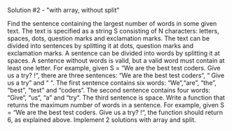 Solution #2 - "with array, without split"

Find the sentence containing the largest number of words in some given text. 
The text is specified as a string S consisting of N characters: letters, spaces, dots, question marks and exclamation marks. 
The text can be divided into sentences by splitting it at dots, question marks and exclamation marks. A sentence can be divided into words by splitting it at spaces. A sentence without words is valid, but a valid word must contain at least one letter. 
For example, given S = “We are the best test coders. Give us a try? !“, there are three sentences: “We are the best test coders“, “ Give us a try” and “ “. 
The first sentence contains six words: “We“,“are”, “the”, “best”, “test” and “coders“. 
The second sentence contains four words: “Give“, “us“, “a” and “try“. 
The third sentence is space. 
Write a function that returns the maximum number of words in a sentence. 
For example, given S = “We are the best test coders. Give us a try? !“, the function should return 6, as explained above. 
Implement 2 solutions with array and split. 
